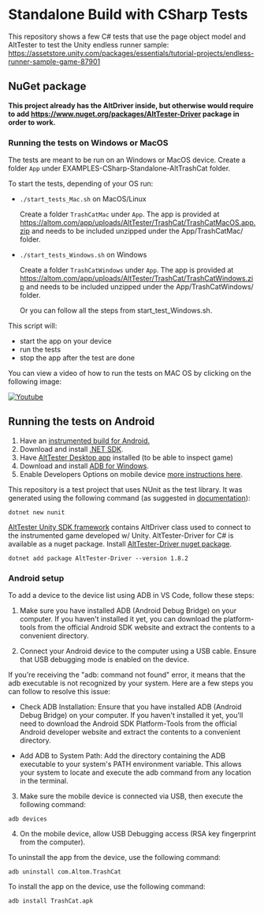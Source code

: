 # Standalone Build with CSharp Tests

This repository shows a few C# tests that use the page object model and AltTester to test the Unity endless runner sample:
https://assetstore.unity.com/packages/essentials/tutorial-projects/endless-runner-sample-game-87901

## NuGet package

**This project already has the AltDriver inside, but otherwise would require to add https://www.nuget.org/packages/AltTester-Driver package in order to work.**

### Running the tests on Windows or MacOS
The tests are meant to be run on an Windows or MacOS device.
Create a folder `App` under EXAMPLES-CSharp-Standalone-AltTrashCat folder.

To start the tests, depending of your OS run:

- `./start_tests_Mac.sh` on MacOS/Linux

    Create a folder `TrashCatMac` under `App`.
    The app is provided at https://altom.com/app/uploads/AltTester/TrashCat/TrashCatMacOS.app.zip and needs to be included unzipped under the App/TrashCatMac/ folder.

- `./start_tests_Windows.sh` on Windows

    Create a folder `TrashCatWindows` under `App`.
    The app is provided at https://altom.com/app/uploads/AltTester/TrashCat/TrashCatWindows.zip and needs to be included unzipped under the App/TrashCatWindows/ folder.
    
    Or you can follow all the steps from start_test_Windows.sh.
    
This script will:

- start the app on your device
- run the tests
- stop the app after the test are done

You can view a video of how to run the tests on MAC OS by clicking on the following image: 

[![Youtube](http://img.youtube.com/vi/tr3_8YawBck/0.jpg)](https://www.youtube.com/embed/tr3_8YawBck "Youtube")

## Running the tests on Android

1. Have an [instrumented build for Android.](https://alttester.com/docs/sdk/pages/get-started.html#instrument-your-game-with-alttester-unity-sdk)
2. Download and install [.NET SDK](https://dotnet.microsoft.com/en-us/download).
3. Have [AltTester Desktop app](https://alttester.com/alttester/) installed (to be able to inspect game)
4. Download and install [ADB for Windows](https://dl.google.com/android/repository/platform-tools-latest-windows.zip).
5. Enable Developers Options on mobile device [more instructions here](https://www.xda-developers.com/install-adb-windows-macos-linux/).

This repository is a test project that uses NUnit as the test library. It was generated using the following command (as suggested in [documentation](https://learn.microsoft.com/en-us/dotnet/core/testing/unit-testing-with-nunit#creating-the-test-project)):
```
dotnet new nunit
```
[AltTester Unity SDK framework](https://alttester.com/docs/sdk/) contains AltDriver class used to connect to the instrumented game developed w/ Unity. AltTester-Driver for C# is available as a nuget package. Install [AltTester-Driver nuget package](https://www.nuget.org/packages/AltTester-Driver#versions-body-tab).
```
dotnet add package AltTester-Driver --version 1.8.2
```

### Android setup

To add a device to the device list using ADB in VS Code, follow these steps:

1. Make sure you have installed ADB (Android Debug Bridge) on your computer. If you haven't installed it yet, you can download the platform-tools from the official Android SDK website and extract the contents to a convenient directory.

2. Connect your Android device to the computer using a USB cable. Ensure that USB debugging mode is enabled on the device.

If you're receiving the "adb: command not found" error, it means that the adb executable is not recognized by your system. Here are a few steps you can follow to resolve this issue:

- Check ADB Installation: Ensure that you have installed ADB (Android Debug Bridge) on your computer. If you haven't installed it yet, you'll need to download the Android SDK Platform-Tools from the official Android developer website and extract the contents to a convenient directory.

- Add ADB to System Path: Add the directory containing the ADB executable to your system's PATH environment variable. This allows your system to locate and execute the adb command from any location in the terminal.

3.  Make sure the mobile device is connected via USB, then execute the following command:
```
adb devices
```

4. On the mobile device, allow USB Debugging access (RSA key fingerprint from the computer).

To uninstall the app from the device, use the following command:
```
adb uninstall com.Altom.TrashCat
```

To install the app on the device, use the following command:
```
adb install TrashCat.apk
```

